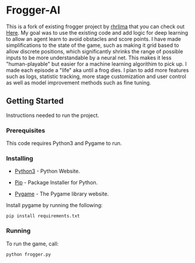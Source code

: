 # Frogger-AI

This is a fork of existing frogger project by [rhrlima](https://github.com/rhrlima) that you can check out [Here](https://github.com/rhrlima/frogger). My goal was to use the existing code and add logic for deep learning to allow an agent learn to avoid obstacles and score points. I have made simplifications to the state of the game, such as making it grid based to allow discrete positions, which significantly shrinks the range of possible inputs to be more understandable by a neural net. This makes it less "human-playable" but easier for a machine learning algorithim to pick up. I made each episode a "life" aka until a frog dies. I plan to add more features such as logs, statistic tracking, more stage customization and user control as well as model improvement methods such as fine tuning.

## Getting Started

Instructions needed to run the project.

### Prerequisites

This code requires Python3 and Pygame to run.

### Installing

* [Python3](https://www.python.org/download/releases/3.0/) - Python Website.

* [Pip](https://pip.pypa.io/en/stable/installing/) - Package Installer for Python.

* [Pygame](https://www.pygame.org/news) - The Pygame library website.

Install pygame by running the following:

```
pip install requirements.txt
```

### Running

To run the game, call:

```
python frogger.py
```
